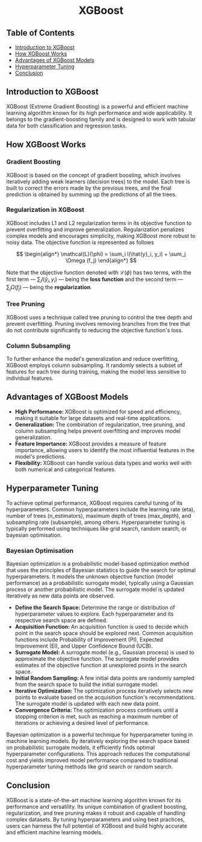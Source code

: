 <h1 align = "center"> XGBoost </h1>
<h2 align = "left"> Table of Contents </h2>
<ul>
  <li> <a href = "#introduction"> Introduction to XGBoost </a> </li>
  <li> <a href = "#how-it-works"> How XGBoost Works </a> </li>
  <li> <a href = "#advantages"> Advantages of XGBoost Models </a> </li>
  <li> <a href = "#tuning"> Hyperparameter Tuning </a> </li>
  <li> <a href = "#conclusion"> Conclusion </a> </li>
</ul>

<div id = "introduction">
<h2 align = "left"> Introduction to XGBoost </h2>
  XGBoost (Extreme Gradient Boosting) is a powerful and efficient machine learning algorithm known for its high performance and wide applicability. It belongs to the gradient-boosting family and is designed to work with tabular data for both classification 
  and regression tasks.
</div>

<div id = "how-it-works">
<h2 align = "left"> How XGBoost Works </h2>
<h3 align = "left"> Gradient Boosting </h3>
  XGBoost is based on the concept of gradient boosting, which involves iteratively adding weak learners (decision trees) to the model. Each tree is built to correct the errors made by the previous trees, and the final prediction is obtained by summing up the 
  predictions of all the trees.
<h3 align = "left"> Regularization in XGBoost </h3>
  XGBoost includes L1 and L2 regularization terms in its objective function to prevent overfitting and improve generalization. Regularization penalizes complex models and encourages simplicity, making XGBoost more robust to noisy data. The objective function is represented as follows
  
  $$
  \begin{align*}
\mathcal{L}(\phi) = \sum_i l(\hat{y}_i, y_i) + \sum_j \Omega (f_j)
\end{align*}
  $$
  
  Note that the objective function denoted with $\mathcal{L}(\phi)$ has two terms, with the first term &mdash; $\displaystyle{\sum_i l(\hat{y}_i, y_i)}$ &mdash; being the __loss function__ and the second term &mdash; $\displaystyle{\sum_j \Omega (f_j)}$ &mdash; being the __regularization__.
  
<h3 align = "left"> Tree Pruning </h3>
  XGBoost uses a technique called tree pruning to control the tree depth and prevent overfitting. Pruning involves removing branches from the tree that do not contribute significantly to reducing the objective function's loss.
<h3 align = "left"> Column Subsampling </h3>
  To further enhance the model's generalization and reduce overfitting, XGBoost employs column subsampling. It randomly selects a subset of features for each tree during training, making the model less sensitive to individual features.
</div>

<div id = "advantages">
<h2 align = "left"> Advantages of XGBoost Models </h2>
<ul>
  <li> <strong> High Performance: </strong> XGBoost is optimized for speed and efficiency, making it suitable for large datasets and real-time applications. </li>
  <li> <strong> Generalization: </strong> The combination of regularization, tree pruning, and column subsampling helps prevent overfitting and improves model generalization. </li>
  <li> <strong> Feature Importance: </strong> XGBoost provides a measure of feature importance, allowing users to identify the most influential features in the model's predictions. </li>
  <li> <strong> Flexibility: </strong> XGBoost can handle various data types and works well with both numerical and categorical features. </li>
</ul>
</div>

<div id = "tuning">
<h2 align = "left"> Hyperparameter Tuning </h2>
  To achieve optimal performance, XGBoost requires careful tuning of its hyperparameters. Common hyperparameters include the learning rate (eta), number of trees (n_estimators), maximum depth of trees (max_depth), and subsampling rate (subsample), among 
  others. Hyperparameter tuning is typically performed using techniques like grid search, random search, or bayesian optimisation.
<h3 align = "left">  Bayesian Optimisation </h3>
  Bayesian optimization is a probabilistic model-based optimization method that uses the principles of Bayesian statistics to guide the search for optimal hyperparameters. It models the unknown objective function (model performance) as a probabilistic
  surrogate model, typically using a Gaussian process or another probabilistic model. The surrogate model is updated iteratively as new data points are observed.
  
  <ul>
  <li> <strong> Define the Search Space: </strong> Determine the range or distribution of hyperparameter values to explore. Each hyperparameter and its respective search space are defined. </li>
  <li> <strong> Acquisition Function: </strong> An acquisition function is used to decide which point in the search space should be explored next. Common acquisition functions include Probability of Improvement (PI), Expected Improvement (EI), and Upper 
    Confidence Bound (UCB). </li>
  <li> <strong> Surrogate Model: </strong> A surrogate model (e.g., Gaussian process) is used to approximate the objective function. The surrogate model provides estimates of the objective function at unexplored points in the search space. </li>
  <li> <strong> Initial Random Sampling: </strong> A few initial data points are randomly sampled from the search space to build the initial surrogate model. </li>
  <li> <strong> Iterative Optimization: </strong> The optimization process iteratively selects new points to evaluate based on the acquisition function's recommendations. The surrogate model is updated with each new data point. </li>
  <li> <strong> Convergence Criteria: </strong> The optimization process continues until a stopping criterion is met, such as reaching a maximum number of iterations or achieving a desired level of performance. </li>
</ul>

  Bayesian optimization is a powerful technique for hyperparameter tuning in machine learning models. By iteratively exploring the search space based on probabilistic surrogate models, it efficiently finds optimal hyperparameter configurations. This approach 
  reduces the computational cost and yields improved model performance compared to traditional hyperparameter tuning methods like grid search or random search.
</div>

<div id = "conclusion">
<h2 align = "left"> Conclusion </h2>
  XGBoost is a state-of-the-art machine learning algorithm known for its performance and versatility. Its unique combination of gradient boosting, regularization, and tree pruning makes it robust and capable of handling complex datasets. By tuning 
  hyperparameters and using best practices, users can harness the full potential of XGBoost and build highly accurate and efficient machine learning models.
</div>
